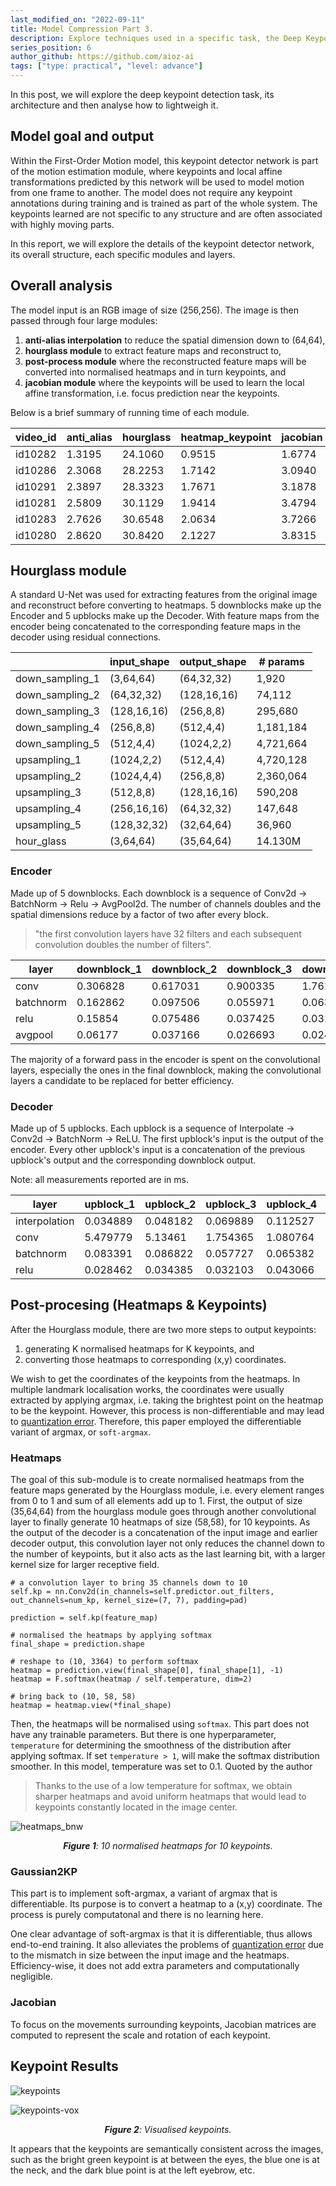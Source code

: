 ```yaml
---
last_modified_on: "2022-09-11"
title: Model Compression Part 3.
description: Explore techniques used in a specific task, the Deep Keypoint Detection for Motion Driving task.
series_position: 6
author_github: https://github.com/aioz-ai
tags: ["type: practical", "level: advance"]
---
```

In this post, we will explore the deep keypoint detection task, its architecture and then analyse how to lightweigh it.

## Model goal and output 

Within the First-Order Motion model, this keypoint detector network is part of the motion estimation module, where keypoints and local affine transformations predicted by this network will be used to model motion from one frame to another. The model does not require any keypoint annotations during training and is trained as part of the whole system. The keypoints learned are not specific to any structure and are often associated with highly moving parts. 

In this report, we will explore the details of the keypoint detector network, its overall structure, each specific modules and layers.   


## Overall analysis

The model input is an RGB image of size (256,256). The image is then passed through four large modules:
1) **anti-alias interpolation** to reduce the spatial dimension down to (64,64), 
2) **hourglass module** to extract feature maps and reconstruct to,
3) **post-process module** where the reconstructed feature maps will be converted into normalised heatmaps and in turn keypoints, and  
4) **jacobian module** where the keypoints will be used to learn the local affine transformation, i.e. focus prediction near the keypoints.

Below is a brief summary of running time of each module. 

| video_id | anti_alias | hourglass | heatmap_keypoint | jacobian | total_infer_time |
|----------|------------|-----------|------------------|----------|------------------|
| id10282  | 1.3195     | 24.1060   | 0.9515           | 1.6774   | 28.2299          |
| id10286  | 2.3068     | 28.2253   | 1.7142           | 3.0940   | 35.5235          |
| id10291  | 2.3897     | 28.3323   | 1.7671           | 3.1878   | 35.8659          |
| id10281  | 2.5809     | 30.1129   | 1.9414           | 3.4794   | 38.3216          |
| id10283  | 2.7626     | 30.6548   | 2.0634           | 3.7266   | 39.4218          |
| id10280  | 2.8620     | 30.8420   | 2.1227           | 3.8315   | 39.8855          |


## Hourglass module 

A standard U-Net was used for extracting features from the original image and reconstruct before converting to heatmaps. 5 downblocks make up the Encoder and 5 upblocks make up the Decoder. With feature maps from the encoder being concatenated to the corresponding feature maps in the decoder using residual connections. 

|                 | input_shape | output_shape | # params  | 
|-----------------|-------------|--------------|-----------|
| down_sampling_1 | (3,64,64)   | (64,32,32)   | 1,920     |
| down_sampling_2 | (64,32,32)  | (128,16,16)  | 74,112    |
| down_sampling_3 | (128,16,16) | (256,8,8)    | 295,680   |
| down_sampling_4 | (256,8,8)   | (512,4,4)    | 1,181,184 |
| down_sampling_5 | (512,4,4)   | (1024,2,2)   | 4,721,664 |
| upsampling_1    | (1024,2,2)  | (512,4,4)    | 4,720,128 |
| upsampling_2    | (1024,4,4)  | (256,8,8)    | 2,360,064 | 
| upsampling_3    | (512,8,8)   | (128,16,16)  | 590,208   |
| upsampling_4    | (256,16,16) | (64,32,32)   | 147,648   |
| upsampling_5    | (128,32,32) | (32,64,64)   | 36,960    |
| hour_glass      | (3,64,64)   | (35,64,64)   | 14.130M   |


### Encoder 
Made up of 5 downblocks. Each downblock is a sequence of Conv2d -> BatchNorm -> Relu -> AvgPool2d. The number of channels doubles and the spatial dimensions reduce by a factor of two after every block.

> "the first convolution layers have 32 filters and each subsequent convolution doubles the number of filters".

| layer      | downblock_1 | downblock_2 | downblock_3 | downblock_4 | downblock_5 | average  |
|------------|-------------|-------------|-------------|-------------|-------------|----------|
| conv       | 0.306828    | 0.617031    | 0.900335    | 1.761473    | 6.210853    | 1.959304 |
| batchnorm  | 0.162862    | 0.097506    | 0.055971    | 0.063747    | 0.083998    | 0.092817 |
| relu       | 0.15854     | 0.075486    | 0.037425    | 0.03163     | 0.031038    | 0.066824 |
| avgpool    | 0.06177     | 0.037166    | 0.026693    | 0.02421     | 0.027748    | 0.035517 |


The majority of a forward pass in the encoder is spent on the convolutional layers, especially the ones in the final downblock, making the convolutional layers a candidate to be replaced for better efficiency. 

### Decoder 
Made up of 5 upblocks. Each upblock is a sequence of Interpolate -> Conv2d -> BatchNorm -> ReLU. The first upblock's input is the output of the encoder. Every other upblock's input is a concatenation of the previous upblock's output and the corresponding downblock output. 

Note: all measurements reported are in ms.


| layer         | upblock_1 | upblock_2 | upblock_3 | upblock_4 | upblock_5 | average  |
|---------------|-----------|-----------|-----------|-----------|-----------|----------|
| interpolation | 0.034889  | 0.048182  | 0.069889  | 0.112527  | 0.192412  | 0.091580 |
| conv          | 5.479779  | 5.13461   | 1.754365  | 1.080764  | 0.917713  | 2.873446 |
| batchnorm     | 0.083391  | 0.086822  | 0.057727  | 0.065382  | 0.07786   | 0.074236 |
| relu          | 0.028462  | 0.034385  | 0.032103  | 0.043066  | 0.061287  | 0.039861 |


## Post-procesing (Heatmaps & Keypoints)
After the Hourglass module, there are two more steps to output keypoints:
1. generating K normalised heatmaps for K keypoints, and 
2. converting those heatmaps to corresponding (x,y) coordinates. 

We wish to get the coordinates of the keypoints from the heatmaps. In multiple landmark localisation works, the coordinates were usually extracted by applying argmax, i.e. taking the brightest point on the heatmap to be the keypoint. However, this process is non-differentiable and may lead to [quantization error](https://arxiv.org/pdf/1711.08229.pdf). Therefore, this paper employed the differentiable variant of argmax, or `soft-argmax`.

### Heatmaps
The goal of this sub-module is to create normalised heatmaps from the feature maps generated by the Hourglass module, i.e. every element ranges from 0 to 1 and sum of all elements add up to 1. First, the output of size (35,64,64) from the hourglass module goes through another convolutional layer to finally generate 10 heatmaps of size (58,58), for 10 keypoints. As the output of the decoder is a concatenation of the input image and earlier decoder output, this convolution layer not only reduces the channel down to the number of keypoints, but it also acts as the last learning bit, with a larger kernel size for larger receptive field.

```{python}
# a convolution layer to bring 35 channels down to 10
self.kp = nn.Conv2d(in_channels=self.predictor.out_filters, out_channels=num_kp, kernel_size=(7, 7), padding=pad)

prediction = self.kp(feature_map)

# normalised the heatmaps by applying softmax
final_shape = prediction.shape

# reshape to (10, 3364) to perform softmax 
heatmap = prediction.view(final_shape[0], final_shape[1], -1)
heatmap = F.softmax(heatmap / self.temperature, dim=2)

# bring back to (10, 58, 58)
heatmap = heatmap.view(*final_shape)
```

Then, the heatmaps will be normalised using `softmax`. This part does not have any trainable parameters. But there is one hyperparameter, `temperature` for determining the smoothness of the distribution after applying softmax. If set `temperature > 1`, will make the softmax distribution smoother. In this model, temperature was set to 0.1. Quoted by the author 
> Thanks to the use of a low temperature for softmax, we
obtain sharper heatmaps and avoid uniform heatmaps that
would lead to keypoints constantly located in the image center.

![heatmaps_bnw](https://drive.google.com/uc?id=1BGsIHmEa1adcxXK9aXooo7lmLV3kj5-K)
*<center>**Figure 1**: 10 normalised heatmaps for 10 keypoints.</center>*


### Gaussian2KP

This part is to implement soft-argmax, a variant of argmax that is differentiable. Its purpose is to convert a heatmap to a (x,y) coordinate. The process is purely computatonal and there is no learning here.

One clear advantage of soft-argmax is that it is differentiable, thus allows end-to-end training. It also alleviates the problems of [quantization error](https://arxiv.org/abs/1710.02322) due to the mismatch in size between the input image and the heatmaps. Efficiency-wise, it does not add extra parameters and computationally negligible. 


### Jacobian

To focus on the movements surrounding keypoints, Jacobian matrices are computed to represent the scale and rotation of each keypoint. 

## Keypoint Results 

![keypoints](https://drive.google.com/uc?id=1-8d5Mn3e3uRDvblzXHjE1vfTcv0diJCs)

![keypoints-vox](https://drive.google.com/uc?id=1Q59liQysvCrcGJdUfOvVwVAxPWhhIP2e)
*<center>**Figure 2**: Visualised keypoints.</center>*


It appears that the keypoints are semantically consistent across the images, such as the bright green keypoint is at between the eyes, the blue one is at the neck, and the dark blue point is at the left eyebrow, etc. 